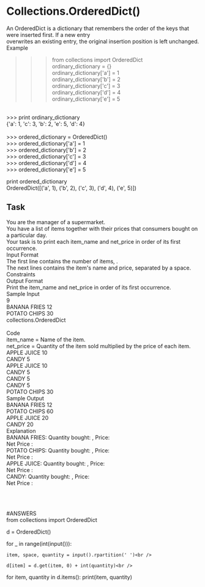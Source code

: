 # Collections.OrderedDict()
An OrderedDict is a dictionary that remembers the order of the keys that were inserted first. If a new entry<br />
overwrites an existing entry, the original insertion position is left unchanged.<br />
Example<br />
>>> from collections import OrderedDict<br />
>>> ordinary_dictionary = {}<br />
>>> ordinary_dictionary['a'] = 1<br />
>>> ordinary_dictionary['b'] = 2<br />
>>> ordinary_dictionary['c'] = 3<br />
>>> ordinary_dictionary['d'] = 4<br />
>>> ordinary_dictionary['e'] = 5<br />
<br />
>>> print ordinary_dictionary<br />
{'a': 1, 'c': 3, 'b': 2, 'e': 5, 'd': 4}<br />

<br />
>>> ordered_dictionary = OrderedDict()<br />
>>> ordered_dictionary['a'] = 1<br />
>>> ordered_dictionary['b'] = 2<br />
>>> ordered_dictionary['c'] = 3<br />
>>> ordered_dictionary['d'] = 4<br />
>>> ordered_dictionary['e'] = 5<br />

print ordered_dictionary<br />
OrderedDict([('a', 1), ('b', 2), ('c', 3), ('d', 4), ('e', 5)])<br />
## Task<br />
You are the manager of a supermarket.<br />
You have a list of items together with their prices that consumers bought on a particular day.<br />
Your task is to print each item_name and net_price in order of its first occurrence.<br />
Input Format<br />
The first line contains the number of items, .<br />
The next lines contains the item's name and price, separated by a space.<br />
Constraints<br />
Output Format<br />
Print the item_name and net_price in order of its first occurrence.<br />
Sample Input<br />
9<br />
BANANA FRIES 12<br />
POTATO CHIPS 30<br />
collections.OrderedDict<br /><br />
Code<br />
item_name = Name of the item.<br />
net_price = Quantity of the item sold multiplied by the price of each item.<br />
APPLE JUICE 10<br />
CANDY 5<br />
APPLE JUICE 10<br />
CANDY 5<br />
CANDY 5<br />
CANDY 5<br />
POTATO CHIPS 30<br />
Sample Output<br />
BANANA FRIES 12<br />
POTATO CHIPS 60<br />
APPLE JUICE 20<br />
CANDY 20<br />
Explanation<br />
BANANA FRIES: Quantity bought: , Price:<br />
Net Price :<br />
POTATO CHIPS: Quantity bought: , Price:<br />
Net Price :<br />
APPLE JUICE: Quantity bought: , Price:<br />
Net Price :<br />
CANDY: Quantity bought: , Price:<br />
Net Price :<br />

<br />
<br />

#ANSWERS
<br />
from collections import OrderedDict<br />

d = OrderedDict()<br />

for _ in range(int(input())):<br />

    item, space, quantity = input().rpartition(' ')<br />

    d[item] = d.get(item, 0) + int(quantity)<br />

for item, quantity in d.items():
    print(item, quantity)<br />
